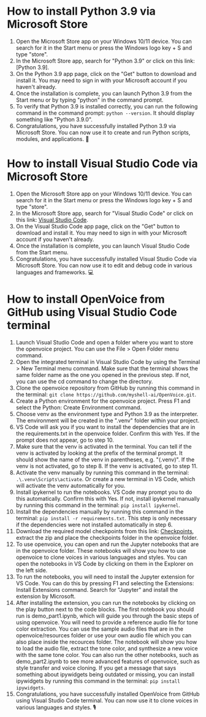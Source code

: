 # How to install Python 3.9 via Microsoft Store

1. Open the Microsoft Store app on your Windows 10/11 device. You can search for it in the Start menu or press the Windows logo key + S and type "store".
2. In the Microsoft Store app, search for "Python 3.9" or click on this link: [Python 3.9].
3. On the Python 3.9 app page, click on the "Get" button to download and install it. You may need to sign in with your Microsoft account if you haven't already.
4. Once the installation is complete, you can launch Python 3.9 from the Start menu or by typing "python" in the command prompt.
5. To verify that Python 3.9 is installed correctly, you can run the following command in the command prompt: `python --version`. It should display something like "Python 3.9.0".
6. Congratulations, you have successfully installed Python 3.9 via Microsoft Store. You can now use it to create and run Python scripts, modules, and applications. 🐍

# How to install Visual Studio Code via Microsoft Store

1. Open the Microsoft Store app on your Windows 10/11 device. You can search for it in the Start menu or press the Windows logo key + S and type "store".
2. In the Microsoft Store app, search for "Visual Studio Code" or click on this link: [Visual Studio Code](https://apps.microsoft.com/detail/XP9KHM4BK9FZ7Q?hl=en-US&gl=US).
3. On the Visual Studio Code app page, click on the "Get" button to download and install it. You may need to sign in with your Microsoft account if you haven't already.
4. Once the installation is complete, you can launch Visual Studio Code from the Start menu.
5. Congratulations, you have successfully installed Visual Studio Code via Microsoft Store. You can now use it to edit and debug code in various languages and frameworks. 💻

# How to install OpenVoice from GitHub using Visual Studio Code terminal

1. Launch Visual Studio Code and open a folder where you want to store the openvoice project. You can use the File > Open Folder menu command.
2. Open the integrated terminal in Visual Studio Code by using the Terminal > New Terminal menu command. Make sure that the terminal shows the same folder name as the one you opened in the previous step. If not, you can use the cd command to change the directory.
3. Clone the openvoice repository from GitHub by running this command in the terminal: `git clone https://github.com/myshell-ai/OpenVoice.git`.
4. Create a Python environment for the openvoice project. Press F1 and select the Python: Create Environment command.
5. Choose venv as the environment type and Python 3.9 as the interpreter. The environment will be created in the ".venv" folder within your project.
6. VS Code will ask you if you want to install the dependencies that are in the requirements.txt in the openvoice folder. Confirm this with Yes. If the prompt does not appear, go to step 10.
7. Make sure that the venv is activated in the terminal. You can tell if the venv is activated by looking at the prefix of the terminal prompt. It should show the name of the venv in parentheses, e.g. "(.venv)". If the venv is not activated, go to step 8. If the venv is activated, go to step 11.
8. Activate the venv manually by running this command in the terminal: `.\.venv\Scripts\activate`. Or create a new terminal in VS Code, which will activate the venv automatically for you.
9. Install ipykernel to run the notebooks. VS Code may prompt you to do this automatically. Confirm this with Yes. If not, install ipykernel manually by running this command in the terminal: `pip install ipykernel`.
10. Install the dependencies manually by running this command in the terminal: `pip install -r requirements.txt`. This step is only necessary if the dependencies were not installed automatically in step 6.
11. Download the required model checkpoints from this link: [Checkpoints](https://myshell-public-repo-hosting.s3.amazonaws.com/checkpoints_1226.zip), extract the zip and place the checkpoints folder in the openvoice folder.
12. To use openvoice, you can open and run the Jupyter notebooks that are in the openvoice folder. These notebooks will show you how to use openvoice to clone voices in various languages and styles. You can open the notebooks in VS Code by clicking on them in the Explorer on the left side.
13. To run the notebooks, you will need to install the Jupyter extension for VS Code. You can do this by pressing F1 and selecting the Extensions: Install Extensions command. Search for "Jupyter" and install the extension by Microsoft.
14. After installing the extension, you can run the notebooks by clicking on the play button next to the code blocks. The first notebook you should run is demo_part1.ipynb, which will guide you through the basic steps of using openvoice. You will need to provide a reference audio file for tone color extraction. You can use the sample audio files that are in the openvoice/resources folder or use your own audio file which you can also place inside the recources folder. The notebook will show you how to load the audio file, extract the tone color, and synthesize a new voice with the same tone color. You can also run the other notebooks, such as demo_part2.ipynb to see more advanced features of openvoice, such as style transfer and voice cloning. If you get a message that says something about ipywidgets being outdated or missing, you can install ipywidgets by running this command in the terminal: `pip install ipywidgets`.
15. Congratulations, you have successfully installed OpenVoice from GitHub using Visual Studio Code terminal. You can now use it to clone voices in various languages and styles. 🎙️
